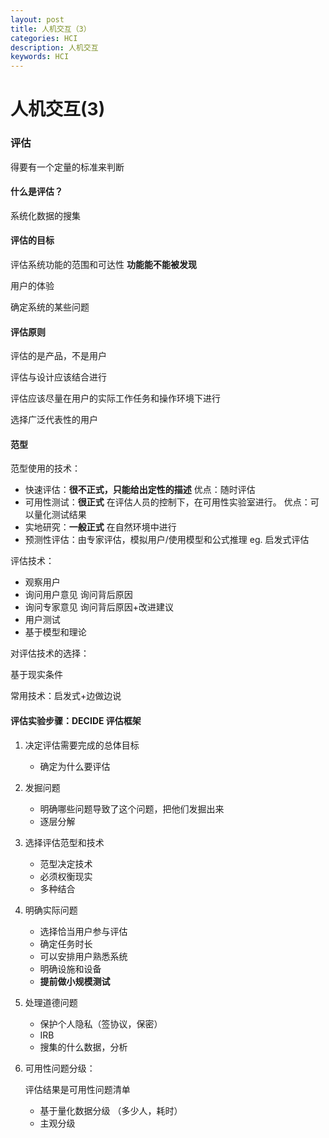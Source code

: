 ```yaml
---
layout: post
title: 人机交互（3）
categories: HCI
description: 人机交互
keywords: HCI
---
```




# 人机交互(3)

### 评估

得要有一个定量的标准来判断

#### 什么是评估？

系统化数据的搜集

#### 评估的目标

评估系统功能的范围和可达性 **功能能不能被发现**

用户的体验 

确定系统的某些问题



#### 评估原则

评估的是产品，不是用户

评估与设计应该结合进行

评估应该尽量在用户的实际工作任务和操作环境下进行

选择广泛代表性的用户

#### 范型

范型使用的技术：

- 快速评估：**很不正式，只能给出定性的描述**    优点：随时评估
- 可用性测试：**很正式**  在评估人员的控制下，在可用性实验室进行。 优点：可以量化测试结果
- 实地研究：**一般正式** 在自然环境中进行
- 预测性评估：由专家评估，模拟用户/使用模型和公式推理   eg. 启发式评估

评估技术：

- 观察用户
- 询问用户意见 询问背后原因
- 询问专家意见  询问背后原因+改进建议
- 用户测试  
- 基于模型和理论

对评估技术的选择：

基于现实条件

常用技术：启发式+边做边说



#### 评估实验步骤：DECIDE 评估框架

1. 决定评估需要完成的总体目标 

   - 确定为什么要评估

2. 发掘问题

   - 明确哪些问题导致了这个问题，把他们发掘出来
   - 逐层分解

3. 选择评估范型和技术

   - 范型决定技术
   - 必须权衡现实
   - 多种结合

4. 明确实际问题

   - 选择恰当用户参与评估
   - 确定任务时长
   - 可以安排用户熟悉系统
   - 明确设施和设备
   - **提前做小规模测试**

5. 处理道德问题

   - 保护个人隐私（签协议，保密）
   - IRB
   - 搜集的什么数据，分析

6. 可用性问题分级：

   评估结果是可用性问题清单

   - 基于量化数据分级  （多少人，耗时）
   - 主观分级



